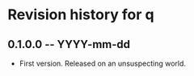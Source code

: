 # Revision history for q

## 0.1.0.0 -- YYYY-mm-dd

* First version. Released on an unsuspecting world.
